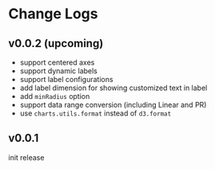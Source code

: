 # Change Logs

## v0.0.2 (upcoming)

 - support centered axes
 - support dynamic labels
 - support label configurations
 - add label dimension for showing customized text in label
 - add `minRadius` option
 - support data range conversion (including Linear and PR)
 - use `charts.utils.format` instead of `d3.format`


## v0.0.1

init release
